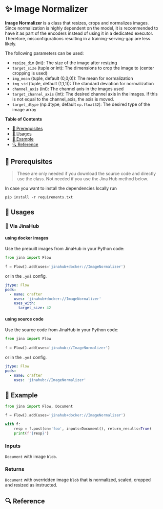 # ✨ Image Normalizer

**Image Normalizer** is a class that resizes, crops and normalizes images.
Since normalization is highly dependent on the model, 
it is recommended to have it as part of the encoders instead of using it in a dedicated executor.
Therefore, misconfigurations resulting in a training-serving-gap are less likely.

The following parameters can be used:

- `resize_dim` (int): The size of the image after resizing
- `target_size` (tuple or int): The dimensions to crop the image to (center cropping is used)
- `img_mean` (tuple, default (0,0,0)): The mean for normalization
- `img_std` (tuple, default (1,1,1)): The standard deviation for normalization
- `channel_axis` (int): The channel axis in the images used
- `target_channel_axis` (int): The desired channel axis in the images. If this is not equal to the channel_axis, the axis is moved.
- `target_dtype` (np.dtype, default `np.float32`): The desired type of the image array 

**Table of Contents**

- [🌱 Prerequisites](#-prerequisites)
- [🚀 Usages](#-usages)
- [🎉️ Example](#-example)
- [🔍️ Reference](#-reference)

## 🌱 Prerequisites


> These are only needed if you download the source code and directly use the class. Not needed if you use the Jina Hub method below.

In case you want to install the dependencies locally run 
```
pip install -r requirements.txt
```

## 🚀 Usages

### 🚚 Via JinaHub

#### using docker images
Use the prebuilt images from JinaHub in your Python code: 

```python
from jina import Flow
	
f = Flow().add(uses='jinahub+docker://ImageNormalizer')
```

or in the `.yml` config.
	
```yaml
jtype: Flow
pods:
  - name: crafter
    uses: 'jinahub+docker://ImageNormalizer'
    uses_with: 
      target_size: 42
``` 

#### using source code
Use the source code from JinaHub in your Python code:

```python
from jina import Flow
	
f = Flow().add(uses='jinahub://ImageNormalizer')
```

or in the `.yml` config.

```yaml
jtype: Flow
pods:
  - name: crafter
    uses: 'jinahub://ImageNormalizer'
```



## 🎉️ Example 


```python
from jina import Flow, Document

f = Flow().add(uses='jinahub+docker://ImageNormalizer')

with f:
    resp = f.post(on='foo', inputs=Document(), return_results=True)
    print(f'{resp}')
```

### Inputs 

`Document` with image `blob`.

### Returns

`Document` with overridden image `blob` that is normalized, scaled, cropped and resized as instructed.


## 🔍️ Reference
